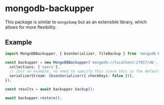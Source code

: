# mongodb-backupper

This package is similar to `mongodump` but as an extensible library, which allows for more flexibility.

## Example

```ts
import MongoDBBackupper, { bsonSerializer, fileBackup } from 'mongodb-backupper';

const backupper = new MongoDBBackupper('mongodb://localhost:27017/db', await fileBackup('./backup', { clean: true }), {
  collections: ['users'],
  // Just an example, no need to specify this since this is the default value
  serializerStream: [bsonSerializer({ checkKeys: false })],
});

const results = await backupper.backup();

await backupper.restore();
```

